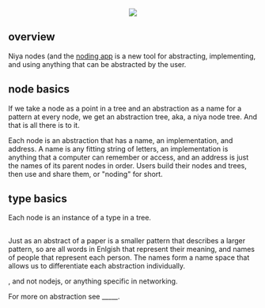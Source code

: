 <p align=center>
</br>
<img src="https://github.com/johans-work/niyanodes/assets/108384802/8db06b17-19a3-4a30-b5ac-0ebb34114648">
</br>
</p>

## overview

Niya nodes (and the [noding app](http://nod.ing/) is a new tool for abstracting, implementing, and using anything that can be abstracted by the user.

## node basics

If we take a node as a point in a tree and an abstraction as a name for a pattern at every node, we get an abstraction tree, aka, a niya node tree. And that is all there is to it. 

Each node is an abstraction that has a name, an implementation, and address. A name is any fitting string of letters, an implementation is anything that a computer can remember or access, and an address is just the names of its parent nodes in order. Users build their nodes and trees, then use and share them, or "noding" for short.
  
## type basics

Each node is an instance of a type in a tree. 



##

Just as an abstract of a paper is a smaller pattern that describes a larger pattern, so are all words in Enlgish that represent their meaning, and names of people that represent each person. The names form a name space that allows us to differentiate each abstraction individually.


, and not nodejs, or anything specific in networking.

For more on abstraction see _____.





